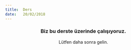 ```yaml
---
title:  Ders
date:   20/02/2018
---
```


### <center>Biz bu derste üzerinde çalışıyoruz.</center>
<center>Lütfen daha sonra gelin.</center>